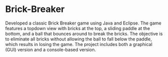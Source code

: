 # Brick-Breaker
Developed a classic Brick Breaker game using Java and Eclipse. The game features a topdown view with bricks at the top, a sliding paddle at the bottom, and a ball that bounces around to break the bricks. The objective is to eliminate all bricks without allowing the ball to fall below the paddle, which results in losing the game. The project includes both a graphical (GUI) version and a console-based version. 
